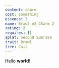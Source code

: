 ```yaml
---
content: charm
cost: something
essence: 2
name: Brawl e2 Charm 2
rating: 2
requires: []
splat: Second Sunrise
trait: Brawl
tree: Coil
---
```


Hello **world**!
